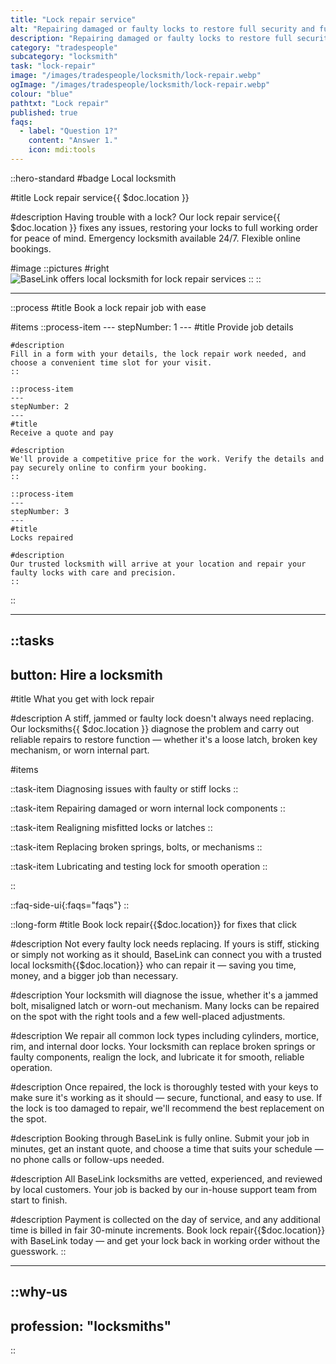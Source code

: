 ```yaml
---
title: "Lock repair service"
alt: "Repairing damaged or faulty locks to restore full security and function"
description: "Repairing damaged or faulty locks to restore full security and function"
category: "tradespeople"
subcategory: "locksmith"
task: "lock-repair"
image: "/images/tradespeople/locksmith/lock-repair.webp"
ogImage: "/images/tradespeople/locksmith/lock-repair.webp"
colour: "blue"
pathtxt: "Lock repair"
published: true
faqs:
  - label: "Question 1?"
    content: "Answer 1."
    icon: mdi:tools
---
```


::hero-standard
#badge
Local locksmith

#title
Lock repair service{{ $doc.location }}

#description
Having trouble with a lock? Our lock repair service{{ $doc.location }} fixes any issues, restoring your locks to full working order for peace of mind. Emergency locksmith available 24/7. Flexible online bookings.

#image
    ::pictures
    #right
    ![BaseLink offers local locksmith for lock repair services](/images/tradespeople/locksmith/lock-repair.webp)
    ::
::

---

::process
#title
Book a lock repair job with ease

#items
    ::process-item
    ---
    stepNumber: 1
    ---
    #title
    Provide job details

    #description
    Fill in a form with your details, the lock repair work needed, and choose a convenient time slot for your visit.
    ::
    
    ::process-item
    ---
    stepNumber: 2
    ---
    #title
    Receive a quote and pay

    #description
    We'll provide a competitive price for the work. Verify the details and pay securely online to confirm your booking.
    ::

    ::process-item
    ---
    stepNumber: 3
    ---
    #title
    Locks repaired

    #description
    Our trusted locksmith will arrive at your location and repair your faulty locks with care and precision.
    ::
::

---

::tasks
---
button: Hire a locksmith
---

#title
What you get with lock repair

#description
A stiff, jammed or faulty lock doesn't always need replacing. Our locksmiths{{ $doc.location }} diagnose the problem and carry out reliable repairs to restore function — whether it's a loose latch, broken key mechanism, or worn internal part.

#items

  ::task-item
  Diagnosing issues with faulty or stiff locks
  ::

  ::task-item
  Repairing damaged or worn internal lock components
  ::

  ::task-item
  Realigning misfitted locks or latches
  ::

  ::task-item
  Replacing broken springs, bolts, or mechanisms
  ::

  ::task-item
  Lubricating and testing lock for smooth operation
  ::

::


::faq-side-ui{:faqs="faqs"}
::


::long-form
#title
Book lock repair{{$doc.location}} for fixes that click

#description
Not every faulty lock needs replacing. If yours is stiff, sticking or simply not working as it should, BaseLink can connect you with a trusted local locksmith{{$doc.location}} who can repair it — saving you time, money, and a bigger job than necessary.

#description
Your locksmith will diagnose the issue, whether it's a jammed bolt, misaligned latch or worn-out mechanism. Many locks can be repaired on the spot with the right tools and a few well-placed adjustments.

#description
We repair all common lock types including cylinders, mortice, rim, and internal door locks. Your locksmith can replace broken springs or faulty components, realign the lock, and lubricate it for smooth, reliable operation.

#description
Once repaired, the lock is thoroughly tested with your keys to make sure it's working as it should — secure, functional, and easy to use. If the lock is too damaged to repair, we'll recommend the best replacement on the spot.

#description
Booking through BaseLink is fully online. Submit your job in minutes, get an instant quote, and choose a time that suits your schedule — no phone calls or follow-ups needed.

#description
All BaseLink locksmiths are vetted, experienced, and reviewed by local customers. Your job is backed by our in-house support team from start to finish.

#description
Payment is collected on the day of service, and any additional time is billed in fair 30-minute increments. Book lock repair{{$doc.location}} with BaseLink today — and get your lock back in working order without the guesswork.
::

---

::why-us
---
profession: "locksmiths"
---
::